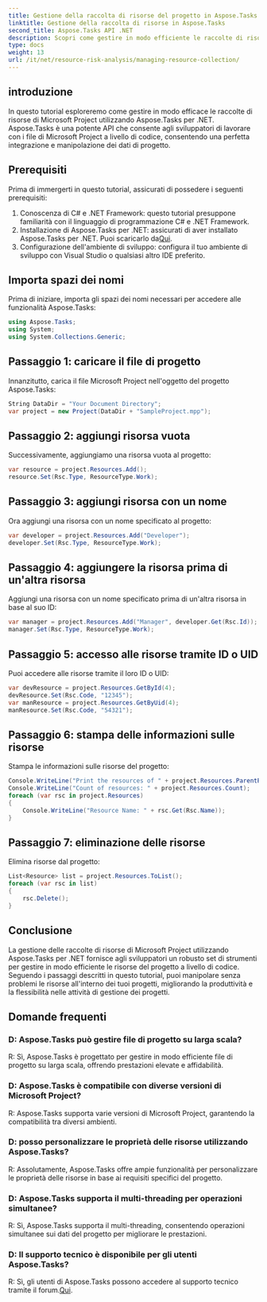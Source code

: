 ```yaml
---
title: Gestione della raccolta di risorse del progetto in Aspose.Tasks
linktitle: Gestione della raccolta di risorse in Aspose.Tasks
second_title: Aspose.Tasks API .NET
description: Scopri come gestire in modo efficiente le raccolte di risorse di Microsoft Project in .NET utilizzando l'API Aspose.Tasks. Aumentare produttività e flessibilità.
type: docs
weight: 13
url: /it/net/resource-risk-analysis/managing-resource-collection/
---
```

## introduzione
In questo tutorial esploreremo come gestire in modo efficace le raccolte di risorse di Microsoft Project utilizzando Aspose.Tasks per .NET. Aspose.Tasks è una potente API che consente agli sviluppatori di lavorare con i file di Microsoft Project a livello di codice, consentendo una perfetta integrazione e manipolazione dei dati di progetto.
## Prerequisiti
Prima di immergerti in questo tutorial, assicurati di possedere i seguenti prerequisiti:
1. Conoscenza di C# e .NET Framework: questo tutorial presuppone familiarità con il linguaggio di programmazione C# e .NET Framework.
2. Installazione di Aspose.Tasks per .NET: assicurati di aver installato Aspose.Tasks per .NET. Puoi scaricarlo da[Qui](https://releases.aspose.com/tasks/net/).
3. Configurazione dell'ambiente di sviluppo: configura il tuo ambiente di sviluppo con Visual Studio o qualsiasi altro IDE preferito.

## Importa spazi dei nomi
Prima di iniziare, importa gli spazi dei nomi necessari per accedere alle funzionalità Aspose.Tasks:
```csharp
using Aspose.Tasks;
using System;
using System.Collections.Generic;


```

## Passaggio 1: caricare il file di progetto
Innanzitutto, carica il file Microsoft Project nell'oggetto del progetto Aspose.Tasks:
```csharp
String DataDir = "Your Document Directory";
var project = new Project(DataDir + "SampleProject.mpp");
```
## Passaggio 2: aggiungi risorsa vuota
Successivamente, aggiungiamo una risorsa vuota al progetto:
```csharp
var resource = project.Resources.Add();
resource.Set(Rsc.Type, ResourceType.Work);
```
## Passaggio 3: aggiungi risorsa con un nome
Ora aggiungi una risorsa con un nome specificato al progetto:
```csharp
var developer = project.Resources.Add("Developer");
developer.Set(Rsc.Type, ResourceType.Work);
```
## Passaggio 4: aggiungere la risorsa prima di un'altra risorsa
Aggiungi una risorsa con un nome specificato prima di un'altra risorsa in base al suo ID:
```csharp
var manager = project.Resources.Add("Manager", developer.Get(Rsc.Id));
manager.Set(Rsc.Type, ResourceType.Work);
```
## Passaggio 5: accesso alle risorse tramite ID o UID
Puoi accedere alle risorse tramite il loro ID o UID:
```csharp
var devResource = project.Resources.GetById(4);
devResource.Set(Rsc.Code, "12345");
var manResource = project.Resources.GetByUid(4);
manResource.Set(Rsc.Code, "54321");
```
## Passaggio 6: stampa delle informazioni sulle risorse
Stampa le informazioni sulle risorse del progetto:
```csharp
Console.WriteLine("Print the resources of " + project.Resources.ParentProject.Get(Prj.Name) + " project.");
Console.WriteLine("Count of resources: " + project.Resources.Count);
foreach (var rsc in project.Resources)
{
    Console.WriteLine("Resource Name: " + rsc.Get(Rsc.Name));
}
```
## Passaggio 7: eliminazione delle risorse
Elimina risorse dal progetto:
```csharp
List<Resource> list = project.Resources.ToList();
foreach (var rsc in list)
{
    rsc.Delete();
}
```

## Conclusione
La gestione delle raccolte di risorse di Microsoft Project utilizzando Aspose.Tasks per .NET fornisce agli sviluppatori un robusto set di strumenti per gestire in modo efficiente le risorse del progetto a livello di codice. Seguendo i passaggi descritti in questo tutorial, puoi manipolare senza problemi le risorse all'interno dei tuoi progetti, migliorando la produttività e la flessibilità nelle attività di gestione dei progetti.
## Domande frequenti
### D: Aspose.Tasks può gestire file di progetto su larga scala?

R: Sì, Aspose.Tasks è progettato per gestire in modo efficiente file di progetto su larga scala, offrendo prestazioni elevate e affidabilità.

### D: Aspose.Tasks è compatibile con diverse versioni di Microsoft Project?

R: Aspose.Tasks supporta varie versioni di Microsoft Project, garantendo la compatibilità tra diversi ambienti.

### D: posso personalizzare le proprietà delle risorse utilizzando Aspose.Tasks?

R: Assolutamente, Aspose.Tasks offre ampie funzionalità per personalizzare le proprietà delle risorse in base ai requisiti specifici del progetto.

### D: Aspose.Tasks supporta il multi-threading per operazioni simultanee?

R: Sì, Aspose.Tasks supporta il multi-threading, consentendo operazioni simultanee sui dati del progetto per migliorare le prestazioni.

### D: Il supporto tecnico è disponibile per gli utenti Aspose.Tasks?

 R: Sì, gli utenti di Aspose.Tasks possono accedere al supporto tecnico tramite il forum.[Qui](https://forum.aspose.com/c/tasks/15).